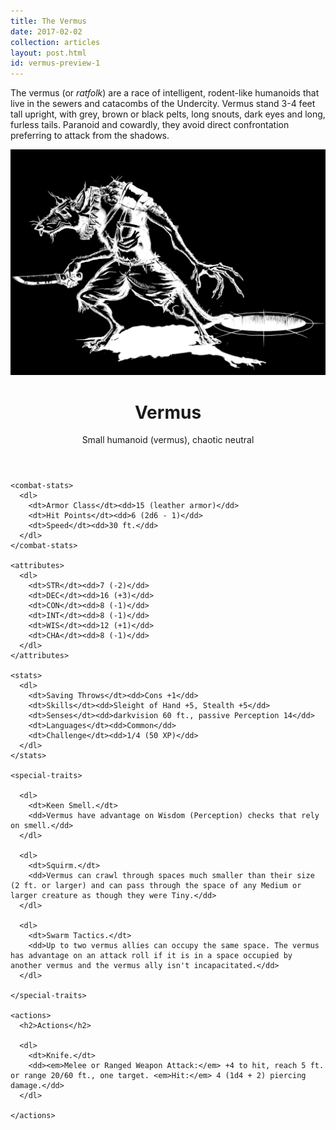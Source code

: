 ```yaml
---
title: The Vermus
date: 2017-02-02
collection: articles
layout: post.html
id: vermus-preview-1
---
```

<p>The vermus (or <em>ratfolk</em>) are a race of intelligent, rodent-like humanoids that live in the sewers and catacombs of the Undercity. Vermus stand 3-4 feet tall upright, with grey, brown or black pelts, long snouts, dark eyes and long, furless tails. Paranoid and cowardly, they avoid direct confrontation preferring to attack from the shadows.</p>

<div class="stat-block" style="min-height: 640px">
  <img src="images/vermus.png" class="background">

  <dnd-stat-block id="vermus" str="7" dex="16" con="8" int="8" wis="12" cha="8">
    <header>
      <h1>Vermus</h1>
      <p>Small humanoid (vermus), chaotic neutral</p>
    </header>

    <combat-stats>
      <dl>
        <dt>Armor Class</dt><dd>15 (leather armor)</dd>
        <dt>Hit Points</dt><dd>6 (2d6 - 1)</dd>
        <dt>Speed</dt><dd>30 ft.</dd>
      </dl>
    </combat-stats>

    <attributes>
      <dl>
        <dt>STR</dt><dd>7 (-2)</dd>
        <dt>DEC</dt><dd>16 (+3)</dd>
        <dt>CON</dt><dd>8 (-1)</dd>
        <dt>INT</dt><dd>8 (-1)</dd>
        <dt>WIS</dt><dd>12 (+1)</dd>
        <dt>CHA</dt><dd>8 (-1)</dd>
      </dl>
    </attributes>

    <stats>
      <dl>
        <dt>Saving Throws</dt><dd>Cons +1</dd>
        <dt>Skills</dt><dd>Sleight of Hand +5, Stealth +5</dd>
        <dt>Senses</dt><dd>darkvision 60 ft., passive Perception 14</dd>
        <dt>Languages</dt><dd>Common</dd>
        <dt>Challenge</dt><dd>1/4 (50 XP)</dd>
      </dl>
    </stats>

    <special-traits>

      <dl>
        <dt>Keen Smell.</dt>
        <dd>Vermus have advantage on Wisdom (Perception) checks that rely on smell.</dd>
      </dl>

      <dl>
        <dt>Squirm.</dt>
        <dd>Vermus can crawl through spaces much smaller than their size (2 ft. or larger) and can pass through the space of any Medium or larger creature as though they were Tiny.</dd>
      </dl>

      <dl>
        <dt>Swarm Tactics.</dt>
        <dd>Up to two vermus allies can occupy the same space. The vermus has advantage on an attack roll if it is in a space occupied by another vermus and the vermus ally isn't incapacitated.</dd>
      </dl>

    </special-traits>

    <actions>
      <h2>Actions</h2>

      <dl>
        <dt>Knife.</dt>
        <dd><em>Melee or Ranged Weapon Attack:</em> +4 to hit, reach 5 ft. or range 20/60 ft., one target. <em>Hit:</em> 4 (1d4 + 2) piercing damage.</dd>
      </dl>

    </actions>

  </dnd-stat-block>
</div>
